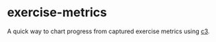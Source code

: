 # exercise-metrics

A quick way to chart progress from captured exercise metrics using [c3](//github.com/masayuki0812/c3/).
